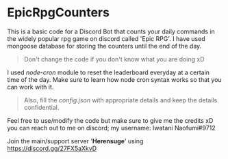 # EpicRpgCounters

This is a basic code for a Discord Bot that counts your daily commands in the widely popular rpg game on discord called 'Epic RPG'.
I have used mongoose database for storing the counters until the end of the day. 

> Don't change the code if you don't know what you are doing xD

I used *node-cron* module to reset the leaderboard everyday at a certain time of the day. Make sure to learn how node cron syntax works so that you can work with it.
> Also, fill the *config.json* with appropriate details and keep the details confidential.

Feel free to use/modify the code but make sure to give me the credits xD 
you can reach out to me on discord;
my username: Iwatani Naofumi#9712

Join the main/support server '**Herensuge**' using https://discord.gg/27FX5aXkvD


